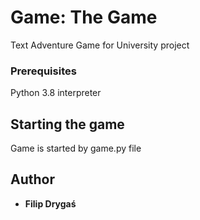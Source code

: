 # Game: The Game

Text Adventure Game for University project

### Prerequisites

Python 3.8 interpreter

## Starting the game
Game is started by game.py file


## Author

* **Filip Drygaś**